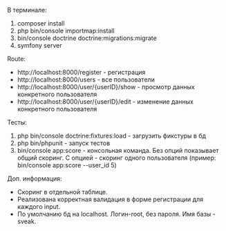 В терминале:
1. composer install
2. php bin/console importmap:install
3. bin/console doctrine doctrine:migrations:migrate
4. symfony server 

Route:
- http://localhost:8000/register - регистрация
- http://localhost:8000/users - все пользователи
- http://localhost:8000/user/{userID}/show - просмотр данных конкретного пользователя
- http://localhost:8000/user/{userID}/edit - изменение данных конкретного пользователя

Тесты:
1. php bin/console doctrine:fixtures:load - загрузить фикстуры в бд
2. php bin/phpunit - запуск тестов
3. bin/console app:score - консольная команда. Без опций показывает общий скоринг. С опцией - скоринг одного пользователя (пример: bin/console app:score --user_id 5)


Доп. информация:
- Скоринг в отдельной таблице.
- Реализована корректная валидация в форме регистрации для каждого input.
- По умолчанию бд на localhost. Логин-root, без пароля. Имя базы - sveak.

